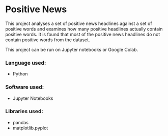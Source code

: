 # Positive News

This project analyses a set of positive news headlines against a set of positive words and examines how many positive headlines actually contain positive words.
It is found that most of the positive news headlines do not contain positive words from the dataset. 

This project can be run on Jupyter notebooks or Google Colab.


### Language used: 
- Python

### Software used: 
- Jupyter Notebooks

### Libraries used: 
- pandas
- matplotlib.pyplot



